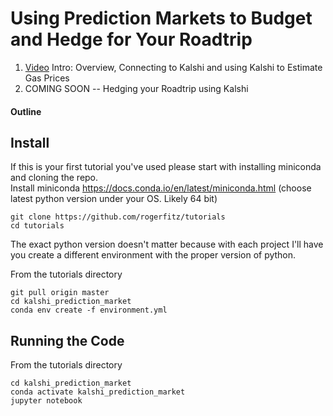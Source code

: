 # Using Prediction Markets to Budget and Hedge for Your Roadtrip

1. [Video](https://youtu.be/ZsUi_HAwJzg) Intro: Overview, Connecting to Kalshi and using Kalshi to Estimate Gas Prices
2. COMING SOON -- Hedging your Roadtrip using Kalshi

#### Outline

## Install
If this is your first tutorial you've used please start with installing miniconda and cloning the repo.  
Install miniconda https://docs.conda.io/en/latest/miniconda.html (choose latest python version under your OS. Likely 64 bit)
```
git clone https://github.com/rogerfitz/tutorials
cd tutorials
```
The exact python version doesn't matter because with each project I'll have you create a different environment with the proper version of python.

From the tutorials directory
```
git pull origin master
cd kalshi_prediction_market
conda env create -f environment.yml
```

## Running the Code
From the tutorials directory
```
cd kalshi_prediction_market
conda activate kalshi_prediction_market
jupyter notebook
```